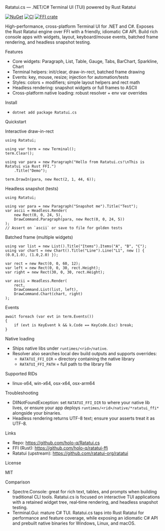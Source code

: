 Ratatui.cs — .NET/C# Terminal UI (TUI) powered by Rust Ratatui

[![NuGet](https://img.shields.io/nuget/v/Ratatui.cs.svg)](https://www.nuget.org/packages/Ratatui.cs)
[![CI](https://github.com/holo-q/Ratatui.cs/actions/workflows/ci.yml/badge.svg)](https://github.com/holo-q/Ratatui.cs/actions/workflows/ci.yml)
[![FFI crate](https://img.shields.io/crates/v/ratatui_ffi.svg)](https://crates.io/crates/ratatui_ffi)

High-performance, cross-platform Terminal UI for .NET and C#. Exposes the Rust Ratatui engine over FFI with a friendly, idiomatic C# API. Build rich console apps with widgets, layout, keyboard/mouse events, batched frame rendering, and headless snapshot testing.

Features

- Core widgets: Paragraph, List, Table, Gauge, Tabs, BarChart, Sparkline, Chart
- Terminal helpers: init/clear, draw-in-rect, batched frame drawing
- Events: key, mouse, resize; injection for automation/tests
- Styles: colors + modifiers; simple layout helpers and rect math
- Headless rendering: snapshot widgets or full frames to ASCII
- Cross-platform native loading: robust resolver + env var overrides

Install

- `dotnet add package Ratatui.cs`

Quickstart

Interactive draw-in-rect

```
using Ratatui;

using var term = new Terminal();
term.Clear();

using var para = new Paragraph("Hello from Ratatui.cs!\nThis is Ratatui via Rust FFI.")
    .Title("Demo");

term.DrawIn(para, new Rect(2, 1, 44, 6));
```

Headless snapshot (tests)

```
using Ratatui;

using var para = new Paragraph("Snapshot me").Title("Test");
var ascii = Headless.Render(
    new Rect(0, 0, 24, 5),
    DrawCommand.Paragraph(para, new Rect(0, 0, 24, 5))
);
// Assert on `ascii` or save to file for golden tests
```

Batched frame (multiple widgets)

```
using var list = new List().Title("Items").Items("A", "B", "C");
using var chart = new Chart().Title("Line").Line("L1", new [] { (0.0,1.0), (1.0,2.0) });

var rect = new Rect(0, 0, 60, 12);
var left = new Rect(0, 0, 30, rect.Height);
var right = new Rect(30, 0, 30, rect.Height);

var ascii = Headless.Render(
    rect,
    DrawCommand.List(list, left),
    DrawCommand.Chart(chart, right)
);
```

Events

```
await foreach (var evt in term.Events())
{
    if (evt is KeyEvent k && k.Code == KeyCode.Esc) break;
}
```

Native loading

- Ships native libs under `runtimes/<rid>/native`.
- Resolver also searches local dev build outputs and supports overrides:
  - `RATATUI_FFI_DIR` = directory containing the native library
  - `RATATUI_FFI_PATH` = full path to the library file

Supported RIDs

- linux-x64, win-x64, osx-x64, osx-arm64

Troubleshooting

- DllNotFoundException: set `RATATUI_FFI_DIR` to where your native lib lives, or ensure your app deploys `runtimes/<rid>/native/*ratatui_ffi*` alongside your binaries.
- Headless rendering returns UTF-8 text; ensure your asserts treat it as UTF-8.

Links

- Repo: https://github.com/holo-q/Ratatui.cs
- FFI (Rust): https://github.com/holo-q/ratatui-ffi
- Ratatui (upstream): https://github.com/ratatui-org/ratatui

License

MIT

Comparison

- Spectre.Console: great for rich text, tables, and prompts when building traditional CLI tools. Ratatui.cs is focused on interactive TUI applications with a retained widget tree, real‑time rendering, and headless snapshot testing.
- Terminal.Gui: mature C# TUI. Ratatui.cs taps into Rust Ratatui for performance and feature coverage, while exposing an idiomatic C# API and prebuilt native binaries for Windows, Linux, and macOS.
